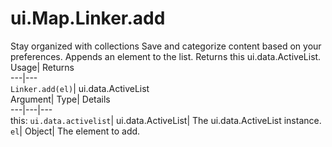  
#  ui.Map.Linker.add 
Stay organized with collections  Save and categorize content based on your preferences. 
Appends an element to the list. 
Returns this ui.data.ActiveList.
Usage| Returns  
---|---  
`Linker.add(el)`| ui.data.ActiveList  
Argument| Type| Details  
---|---|---  
this: `ui.data.activelist`| ui.data.ActiveList| The ui.data.ActiveList instance.  
`el`| Object| The element to add.  
